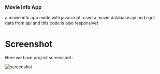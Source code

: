 ### Movie Info App
a movie info app made with javascript.
used a movie database api and i got data from api and this code is also responsive❗️

# Screenshot
Here we have project screenshot :

![screenshot](screenshot.jpg)
